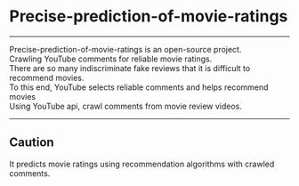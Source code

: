 # Precise-prediction-of-movie-ratings
******
Precise-prediction-of-movie-ratings is an open-source project.  
Crawling YouTube comments for reliable movie ratings.  
There are so many indiscriminate fake reviews that it is difficult to recommend movies.   
To this end, YouTube selects reliable comments and helps recommend movies  
Using YouTube api, crawl comments from movie review videos.  
****
## Caution
It predicts movie ratings using recommendation algorithms with crawled comments.  
